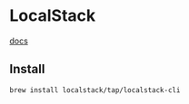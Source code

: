 # LocalStack

[docs](https://docs.localstack.cloud/overview/)

## Install

```
brew install localstack/tap/localstack-cli
```



